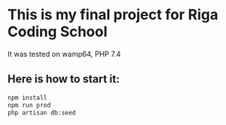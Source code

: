 # This is my final project for Riga Coding School
It was tested on wamp64, PHP 7.4

## Here is how to start it:

```bash
npm install
npm run prod
php artisan db:seed
```